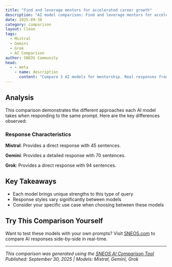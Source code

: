 ```yaml
---
title: "Find and leverage mentors for accelerated career growth"
description: "AI model comparison: Find and leverage mentors for accelerated career growth..."
date: 2025-09-30
category: comparison
layout: Clean
tags:
  - Mistral
  - Gemini
  - Grok
  - AI Comparison
author: SNEOS Community
head:
  - - meta
    - name: description
      content: "Compare 3 AI models for mentorship. Real responses from Mistral, Gemini, Grok with detailed analysis."
---
```


<ChatComparison
  title="Find and leverage mentors for accelerated career growth"
  prompt="Find and leverage mentors for accelerated career growth"
  :responses='{"Mistral": "Leveraging mentors can significantly accelerate your career growth. Here are some steps to help you find and effectively utilize mentors:\n\n### Finding Mentors\n\n1. **Identify Potential Mentors:**\n - **Workplace:** Look for senior colleagues, managers, or leaders within your organization who have the skills and experience you admire.\n - **Professional Networks:** Attend industry conferences, workshops, and networking events to meet potential mentors.\n - **Alumni Networks:** Reach out to alumni from your university or previous employers.\n - **Online Platforms:** Use LinkedIn, professional forums, and online communities to connect with potential mentors.\n\n2. **Research and Prepare:**\n - **Understand Their Background:** Learn about their career path, achievements, and areas of expertise.\n - **Define Your Goals:** Be clear about what you hope to achieve through mentorship. This could be skill development, career guidance, or industry insights.\n\n3. **Reach Out:**\n - **Craft a Personalized Message:** Explain why you admire them and how you believe they can help you. Be specific about your goals and what you hope to learn.\n - **Request a Meeting:** Ask for a brief meeting or call to discuss your career aspirations and how they might be able to assist.\n\n### Leveraging Mentors\n\n1. **Set Clear Expectations:**\n - **Define Objectives:** Clearly outline what you hope to achieve through the mentorship. This could be specific skills, career advice, or networking opportunities.\n - **Establish a Schedule:** Agree on a regular meeting schedule, whether it\u0027s weekly, monthly, or quarterly.\n\n2. **Be Proactive:**\n - **Prepare for Meetings:** Come to each meeting with a list of questions or topics you want to discuss.\n - **Follow Through:** Implement the advice and feedback you receive. Show your mentor that you are taking their guidance seriously.\n\n3. **Seek Feedback:**\n - **Ask for Constructive Criticism:** Be open to receiving feedback on your performance and areas for improvement.\n - **Reflect on Feedback:** Take time to reflect on the feedback and how you can apply it to your career.\n\n4. **Build a Relationship:**\n - **Show Appreciation:** Express gratitude for their time and guidance.\n - **Stay Connected:** Keep your mentor updated on your progress and achievements. This helps maintain a strong relationship.\n\n5. **Expand Your Network:**\n - **Introductions:** Ask your mentor to introduce you to other professionals in your field.\n - **Attend Events Together:** If possible, attend industry events or conferences with your mentor to expand your network.\n\n6. **Leverage Their Experience:**\n - **Learn from Their Mistakes:** Ask about challenges they faced and how they overcame them.\n - **Seek Industry Insights:** Gain insights into industry trends, best practices, and future opportunities.\n\n### Maintaining the Relationship\n\n1. **Regular Check-ins:**\n - **Stay in Touch:** Even if you don\u2019t have formal meetings, keep your mentor updated on your progress and any significant developments.\n - **Seek Continuous Guidance:** As your career evolves, continue to seek their advice on new challenges and opportunities.\n\n2. **Reciprocate:**\n - **Offer Support:** If there are ways you can help your mentor, such as sharing your own expertise or connections, do so.\n - **Pay It Forward:** Consider becoming a mentor to others as you progress in your career.\n\n3. **Adapt and Evolve:**\n - **Be Flexible:** As your career goals change, be open to finding new mentors who can provide the guidance you need at different stages.\n - **Stay Relevant:** Continuously update your skills and knowledge to stay relevant in your field.\n\nBy following these steps, you can effectively find and leverage mentors to accelerate your career growth.", "Gemini": "## Finding and Leveraging Mentors for Accelerated Career Growth\n\nMentorship is a powerful tool for career growth. A good mentor can provide guidance, support, and insights that can help you navigate your career path, develop new skills, and achieve your goals faster. Here\u0027s how to find and leverage mentors effectively:\n\n**1. Define Your Goals and Needs:**\n\n* **What do you want to achieve?** Be specific. \u0022Career growth\u0022 is too broad. Are you aiming for a promotion, a career change, better leadership skills, or a specific industry?\n* **What skills do you need to develop?** Identify your weaknesses and areas where you need improvement.\n* **What challenges are you facing?** Knowing your specific hurdles will help you find a mentor who can offer relevant advice.\n* **What kind of mentor are you looking for?** Consider their experience, expertise, personality, and communication style.\n\n**Example:**\n\n* **Goal:** Get promoted to Senior Marketing Manager within the next year.\n* **Skills to Develop:** Data analysis, presentation skills, team leadership.\n* **Challenges:** Presenting marketing strategy proposals to senior leadership.\n* **Ideal Mentor:** Someone with experience in marketing leadership, data-driven decision making, and presenting to executives.\n\n**2. Identify Potential Mentors:**\n\n* **Within your current organization:**\n * **Managers and Senior Leaders:** Seek out individuals who have achieved what you aspire to.\n * **Colleagues:** Look for peers with different skills or experience that can complement your own.\n * **Mentorship Programs:** Many companies offer formal mentorship programs.\n* **Outside your organization:**\n * **Professional Networks:** LinkedIn, industry associations, alumni groups are great places to connect.\n * **Conferences and Events:** Networking events can lead to valuable connections with potential mentors.\n * **Personal Network:** Talk to friends, family, and former colleagues who might have relevant connections.\n* **Consider these characteristics when choosing potential mentors:**\n * **Experience and Expertise:** They should have experience in areas where you need guidance.\n * **Passion and Enthusiasm:** They should be genuinely interested in helping you succeed.\n * **Strong Communication Skills:** They should be able to clearly articulate their advice and provide constructive feedback.\n * **Trustworthiness and Integrity:** You should feel comfortable sharing your challenges and aspirations with them.\n\n**3. Reach Out and Make a Connection:**\n\n* **Craft a compelling introduction:**\n * **Be clear and concise:** Explain who you are and what you\u0027re hoping to achieve.\n * **Show genuine interest:** Research their background and highlight something specific that resonates with you.\n * **Explain why you\u0027re seeking their guidance:** Connect your goals and challenges to their expertise.\n * **Suggest a brief meeting:** Propose a low-pressure initial meeting to explore the possibility of a mentorship relationship.\n* **Example email:**\n\n \u0060\u0060\u0060\n Subject: Seeking Mentorship - [Your Name] - [Your Area of Interest]\n\n Dear [Mentor\u0027s Name],\n\n My name is [Your Name] and I\u0027m a Marketing Manager at [Your Company]. I\u0027ve been following your work at [Mentor\u0027s Company/Project] for some time, particularly impressed by [Specific achievement].\n\n I\u0027m currently aiming to move into a Senior Marketing Manager role within the next year and am focused on developing my data analysis and presentation skills. I understand you have extensive experience in both areas, and I would be incredibly grateful for the opportunity to learn from your insights.\n\n Would you be open to a brief 30-minute virtual coffee sometime next week to discuss my career aspirations and see if a mentorship relationship might be a good fit?\n\n Thank you for your time and consideration.\n\n Sincerely,\n\n [Your Name]\n \u0060\u0060\u0060\n\n**4. Establish Clear Expectations and Boundaries:**\n\n* **Discuss your goals and objectives:** What do you hope to achieve through the mentorship?\n* **Define the frequency and duration of meetings:** How often will you meet, and for how long?\n* **Establish communication methods:** Will you primarily communicate through email, phone, or in person?\n* **Agree on confidentiality:** Ensure that both parties are comfortable with the level of confidentiality.\n* **Be respectful of their time:** Understand that your mentor is likely busy, and be mindful of their availability.\n\n**5. Prepare for and Participate Actively in Mentorship Sessions:**\n\n* **Come prepared with specific questions and topics:** Don\u0027t waste your mentor\u0027s time with vague requests for general advice.\n* **Be an active listener:** Pay attention to what your mentor is saying, and ask clarifying questions.\n* **Be open to feedback:** Don\u0027t be defensive when your mentor offers constructive criticism.\n* **Take notes:** Document key takeaways and action items.\n* **Follow through on your commitments:** Show your mentor that you value their advice by taking action on their suggestions.\n\n**6. Leverage Your Mentor\u0027s Expertise:**\n\n* **Seek advice on specific challenges:** Don\u0027t be afraid to ask for help when you\u0027re facing a difficult situation.\n* **Get feedback on your work:** Share your presentations, proposals, or other work products for constructive criticism.\n* **Practice your skills:** Ask your mentor to provide opportunities for you to practice your skills in a safe and supportive environment.\n* **Expand your network:** Ask your mentor to introduce you to other professionals in their network.\n* **Gain industry insights:** Tap into your mentor\u0027s knowledge of industry trends and best practices.\n\n**7. Maintain the Relationship:**\n\n* **Express gratitude:** Thank your mentor for their time and guidance.\n* **Provide updates on your progress:** Let your mentor know how you\u0027re applying their advice and achieving your goals.\n* **Offer support in return:** Look for opportunities to help your mentor in their own career.\n* **Stay in touch, even after the formal mentorship ends:** Maintain the connection and continue to learn from your mentor\u0027s experience.\n\n**Key Considerations:**\n\n* **Mentorship is a two-way street:** While your mentor is providing guidance, you should also be contributing to the relationship by being proactive, engaged, and respectful.\n* **It\u0027s okay to have multiple mentors:** Different mentors can offer different perspectives and expertise. Consider having mentors for specific skills, career paths, or personal development.\n* **Don\u0027t be afraid to end a mentorship if it\u0027s not working:** If the relationship isn\u0027t meeting your needs, it\u0027s okay to gracefully end it and seek out a different mentor.\n* **Be patient:** Building a strong mentorship relationship takes time and effort.\n\nBy following these steps, you can find and leverage mentors who can help you accelerate your career growth and achieve your professional goals. Remember to be proactive, engaged, and grateful for the guidance and support you receive. Good luck!\n", "Grok": "Finding and leveraging mentors can be a game-changer for accelerated career growth. Mentors provide guidance, share valuable insights, open doors to opportunities, and help you navigate challenges with their experience. Below is a step-by-step guide to finding and effectively leveraging mentors for your career:\n\n---\n\n### **1. Understand the Role of a Mentor**\nBefore seeking a mentor, clarify what you\u2019re looking for. A mentor is typically someone with more experience who can:\n- Offer advice on career decisions.\n- Share industry knowledge and skills.\n- Provide feedback on your performance.\n- Help you build a professional network.\n- Serve as a sounding board for ideas and challenges.\n\nAsk yourself:\n- What specific areas do I need guidance on (e.g., leadership, technical skills, career transitions)?\n- Am I looking for long-term guidance or short-term support for a specific goal?\n\n---\n\n### **2. Identify Potential Mentors**\nLook for individuals who align with your career goals and values. Potential mentors can be found in various places:\n- **Within Your Current Workplace**: Look for senior colleagues, managers, or leaders who exhibit skills or qualities you admire.\n- **Professional Networks**: Attend industry conferences, workshops, or networking events to meet experienced professionals.\n- **Online Platforms**: Use platforms like LinkedIn to identify and connect with leaders in your field. Join industry-specific groups or forums.\n- **Alumni Networks**: Reach out to alumni from your school or university who are in roles or industries you aspire to join.\n- **Personal Network**: Consider family, friends, or acquaintances who might know someone in your desired field.\n- **Formal Mentorship Programs**: Some companies or professional organizations offer structured mentorship programs\u2014check if you can apply.\n\n**Qualities to Look for in a Mentor**:\n- Relevant experience and success in your desired field.\n- Good communication and listening skills.\n- Willingness to invest time in helping you grow.\n- A personality or approach that resonates with you.\n\n---\n\n### **3. Build a Connection**\nOnce you identify potential mentors, focus on building a genuine relationship before directly asking for mentorship. People are more likely to help if they feel a personal connection.\n- **Start Small**: Engage with them casually via email, social media, or at events. For example, on LinkedIn, comment on their posts or send a thoughtful message about their work.\n- **Show Genuine Interest**: Ask for advice on a specific topic or share how their work has inspired you. For instance, \u201CI admired your recent project on X. Could I ask for your advice on how to approach something similar?\u201D\n- **Be Respectful of Their Time**: Keep initial interactions brief. If they respond positively, gradually build the relationship.\n- **Attend Events or Talks**: If they\u2019re speaking at an event or hosting a webinar, attend and introduce yourself afterward.\n\n---\n\n### **4. Formally Request Mentorship**\nOnce you\u2019ve established a rapport, make a clear and thoughtful request for mentorship.\n- **Be Specific**: Explain why you\u2019re seeking their guidance and what you hope to gain. For example, \u201CI\u2019m looking to grow my skills in project management, and I believe your experience could provide valuable insights.\u201D\n- **Clarify Expectations**: Suggest a structure, such as meeting once a month for 30 minutes or having occasional email check-ins.\n- **Show Commitment**: Highlight that you\u2019re willing to put in the effort to act on their advice and respect their time.\n- **Accept a No Gracefully**: Not everyone will have the time or capacity to mentor you. If they decline, thank them for considering and ask if they can recommend someone else.\n\nExample Request:\n\u201CHi [Name], I\u2019ve really appreciated the insights you\u2019ve shared about [specific topic]. I\u2019m working on [your goal], and I believe your experience could help me navigate this path. Would you be open to a quick chat once a month to provide guidance? I\u2019d be happy to work around your schedule.\u201D\n\n---\n\n### **5. Leverage the Mentorship for Career Growth**\nOnce you have a mentor, make the most of the relationship to accelerate your career.\n- **Set Clear Goals**: Discuss what you want to achieve (e.g., a promotion, new skills, industry knowledge) and revisit these goals regularly.\n- **Be Prepared for Meetings**: Come with specific questions or topics to discuss. For example, \u201CI\u2019m facing this challenge at work\u2014how would you approach it?\u201D\n- **Act on Their Advice**: Show that you value their input by implementing their suggestions and updating them on your progress.\n- **Seek Feedback**: Ask for constructive criticism on your work, behavior, or career strategy to identify blind spots.\n- **Expand Your Network**: Ask your mentor to introduce you to other professionals or recommend opportunities like projects, events, or job openings.\n- **Be Reciprocal**: While mentors often give more, find ways to add value to them. Share relevant articles, offer to assist with a small task, or express gratitude for their support.\n\n---\n\n### **6. Maintain and Nurture the Relationship**\nMentorship is a long-term relationship that requires effort from both sides.\n- **Respect Their Time**: Stick to agreed schedules, keep meetings concise, and follow up only when necessary.\n- **Provide Updates**: Share your progress, successes, and challenges to keep them engaged in your journey.\n- **Express Gratitude**: Regularly thank them for their time and advice, whether through a heartfelt message or a small gesture like a thank-you note.\n- **Adapt as Needed**: As your career evolves, your mentorship needs may change. Discuss how the relationship can adjust over time.\n\n---\n\n### **7. Diversify Your Mentors**\nDon\u2019t limit yourself to one mentor. Different mentors can provide unique perspectives and support for various aspects of your career:\n- **Career Mentor**: Helps with long-term career planning and growth.\n- **Skill-Specific Mentor**: Guides you in mastering a particular skill or tool.\n- **Industry Mentor**: Offers insights into trends and opportunities in your field.\n- **Peer Mentor**: A colleague at a similar level who can provide mutual support and accountability.\n\n---\n\n### **8. Avoid Common Pitfalls**\n- **Don\u2019t Be Overly Demanding**: Avoid asking for too much time or expecting them to solve your problems.\n- **Don\u2019t Ignore Boundaries**: Respect their availability and personal limits.\n- **Don\u2019t Take Feedback Personally**: Use criticism as a learning opportunity rather than a setback.\n- **Don\u2019t Be Passive**: Take initiative in the relationship\u2014mentors are there to guide, not to do the work for you.\n\n---\n\n### **9. Track and Reflect on Progress**\nPeriodically assess how the mentorship is impacting your career growth.\n- Are you achieving the goals you set with your mentor?\n- Have you gained new skills, opportunities, or confidence?\n- Is the relationship still mutually beneficial, or do you need to pivot to a different mentor or focus?\n\nReflect on these questions every 6-12 months to ensure the mentorship remains effective.\n\n---\n\n### **10. Pay It Forward**\nAs you grow in your career, become a mentor to others. Sharing your knowledge and experiences not only helps others but also reinforces your learning and builds your reputation as a leader.\n\n---\n\n### **Additional Tips for Accelerated Growth**\n- **Be Proactive**: Don\u2019t wait for a mentor to find you\u2014seek them out and show initiative.\n- **Stay Curious**: Ask thoughtful questions and show a genuine desire to learn.\n- **Document Learnings**: Keep a journal or notes from mentorship discussions to track advice and actionable steps.\n- **Combine with Other Resources**: Use mentorship alongside online courses, books, and professional communities for well-rounded growth.\n\n---\n\nBy finding the right mentors and actively leveraging their guidance, you can gain a competitive edge, avoid common pitfalls, and fast-track your career. Start small, build genuine relationships, and commit to continuous growth\u2014your efforts will pay off over time."}' 
  published-date="13:27"
/>

## Analysis

This comparison demonstrates the different approaches each AI model takes when responding to the same prompt. Here are the key differences observed:

### Response Characteristics

**Mistral**: Provides a direct response with 45 sentences. 

**Gemini**: Provides a detailed response with 70 sentences. 

**Grok**: Provides a direct response with 94 sentences. 

## Key Takeaways

- Each model brings unique strengths to this type of query
- Response styles vary significantly between models
- Consider your specific use case when choosing between these models

## Try This Comparison Yourself

Want to test these models with your own prompts? Visit [SNEOS.com](https://sneos.com) to compare AI responses side-by-side in real-time.

---

*This comparison was generated using the [SNEOS AI Comparison Tool](https://sneos.com)*
*Published: September 30, 2025 | Models: Mistral, Gemini, Grok*
